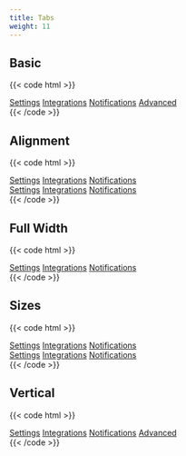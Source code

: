 ```yaml
---
title: Tabs
weight: 11
---
```


## Basic

{{< code html >}}

<nav class="tab">
  <a class="tab-link active" href="#">Settings</a>
  <a class="tab-link" href="#">Integrations</a>
  <a class="tab-link" href="#">Notifications</a>
  <a class="tab-link disabled" href="#" tabindex="-1" aria-disabled="true">Advanced</a>
</nav>
{{< /code >}}

## Alignment

{{< code html >}}

<div class="space-y-2">
  <nav class="tab justify-center">
    <a class="tab-link active" href="#">Settings</a>
    <a class="tab-link" href="#">Integrations</a>
    <a class="tab-link" href="#">Notifications</a>
  </nav>
  <nav class="tab justify-end">
    <a class="tab-link active" href="#">Settings</a>
    <a class="tab-link" href="#">Integrations</a>
    <a class="tab-link" href="#">Notifications</a>
  </nav>
</div>
{{< /code >}}

## Full Width

{{< code html >}}

<nav class="tab tab-full">
  <a class="tab-link active" href="#">Settings</a>
  <a class="tab-link" href="#">Integrations</a>
  <a class="tab-link" href="#">Notifications</a>
</nav>
{{< /code >}}

## Sizes

{{< code html >}}

<div class="space-y-2">
  <nav class="tab tab-sm">
    <a class="tab-link active" href="#">Settings</a>
    <a class="tab-link" href="#">Integrations</a>
    <a class="tab-link" href="#">Notifications</a>
  </nav>
  <nav class="tab tab-lg">
    <a class="tab-link active" href="#">Settings</a>
    <a class="tab-link" href="#">Integrations</a>
    <a class="tab-link" href="#">Notifications</a>
  </nav>
</div>
{{< /code >}}

## Vertical

{{< code html >}}

<nav class="tab tab-vertical">
  <a class="tab-link active" href="#">Settings</a>
  <a class="tab-link" href="#">Integrations</a>
  <a class="tab-link" href="#">Notifications</a>
  <a class="tab-link disabled" href="#" tabindex="-1" aria-disabled="true">Advanced</a>
</nav>
{{< /code >}}

